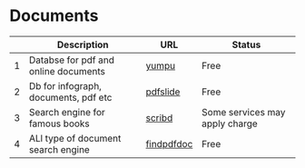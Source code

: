 # Documents
|     | Description   | URL | Status |
| --- | --- | --- | ---|
| 1 | Databse for pdf and online documents |  [yumpu](https://www.yumpu.com/) | Free | 
| 2 | Db for infograph, documents, pdf etc |  [pdfslide](https://pdfslide.net/) | Free | 
| 3 | Search engine for famous books |  [scribd](https://www.scribd.com/) | Some services may apply charge |
| 4 | ALl type of document search engine |  [findpdfdoc](http://www.findpdfdoc.com/) | Free | 
